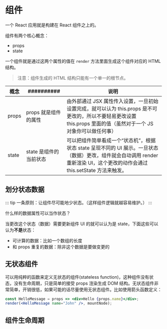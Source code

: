 # 组件

一个 React 应用就是构建在 React 组件之上的。

组件有两个核心概念：
* props
* state

一个组件就是通过这两个属性的值在 `render` 方法里面生成这个组件对应的 HTML 结构。

> 注意：组件生成的 HTML 结构只能有一个单一的根节点。

| 概念 | ########## | 说明 |
| --- | -------- | --- |
| props | props 就是组件的属性 | 由外部通过 JSX 属性传入设置，一旦初始设置完成，就可以认为 this.props 是不可更改的，所以不要轻易更改设置 this.props 里面的值（虽然对于一个 JS 对象你可以做任何事）|
| state | state 是组件的当前状态 | 可以把组件简单看成一个“状态机”，根据状态 state 呈现不同的 UI 展示。一旦状态（数据）更改，组件就会自动调用 render 重新渲染 UI，这个更改的动作会通过 this.setState 方法来触发。|

## 划分状态数据

::: tip
一条原则：让组件尽可能地少状态。（这样组件逻辑就越容易维护。）
:::

什么样的数据属性可以当作状态？

当更改这个状态（数据）需要更新组件 UI 的就可以认为是 state，下面这些可以认为**不是**状态：
* 可计算的数据：比如一个数组的长度
* 和 props 重复的数据：除非这个数据是要做变更的

## 无状态组件

可以用纯粹的函数来定义无状态的组件(stateless function)，这种组件没有状态，没有生命周期，只是简单的接受 props 渲染生成 DOM 结构。无状态组件非常简单，开销很低，如果可能的话尽量使用无状态组件。比如使用箭头函数定义：

```jsx harmony
const HelloMessage = props => <div>Hello {props.name}</div>;
render(<HelloMessage name="John" />, mountNode);
```

## 组件生命周期


